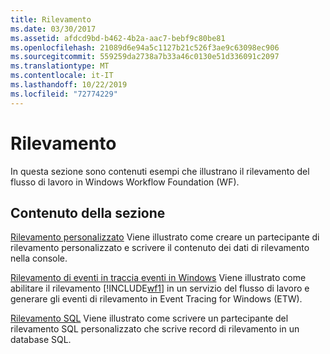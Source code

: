 ```yaml
---
title: Rilevamento
ms.date: 03/30/2017
ms.assetid: afdcd9bd-b462-4b2a-aac7-bebf9c80be81
ms.openlocfilehash: 21089d6e94a5c1127b21c526f3ae9c63098ec906
ms.sourcegitcommit: 559259da2738a7b33a46c0130e51d336091c2097
ms.translationtype: MT
ms.contentlocale: it-IT
ms.lasthandoff: 10/22/2019
ms.locfileid: "72774229"
---
```

# <a name="tracking"></a>Rilevamento
In questa sezione sono contenuti esempi che illustrano il rilevamento del flusso di lavoro in Windows Workflow Foundation (WF).

## <a name="in-this-section"></a>Contenuto della sezione
 [Rilevamento personalizzato](custom-tracking.md) Viene illustrato come creare un partecipante di rilevamento personalizzato e scrivere il contenuto dei dati di rilevamento nella console.

 [Rilevamento di eventi in traccia eventi in Windows](tracking-events-into-event-tracing-in-windows.md) Viene illustrato come abilitare il rilevamento [!INCLUDE[wf1](../../../../includes/wf1-md.md)] in un servizio del flusso di lavoro e generare gli eventi di rilevamento in Event Tracing for Windows (ETW).

 [Rilevamento SQL](sql-tracking.md) Viene illustrato come scrivere un partecipante del rilevamento SQL personalizzato che scrive record di rilevamento in un database SQL.
